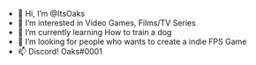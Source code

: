 - 👋 Hi, I’m @ItsOaks
- 👀 I’m interested in Video Games, Films/TV Series
- 🌱 I’m currently learning How to train a dog
- 💞️ I’m looking for people who wants to create a indie FPS Game
- 📫 Discord! Oaks#0001

